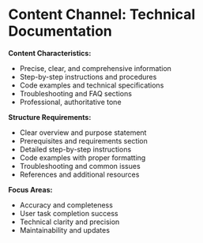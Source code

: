 # Content Channel: Technical Documentation

**Content Characteristics:**
- Precise, clear, and comprehensive information
- Step-by-step instructions and procedures
- Code examples and technical specifications
- Troubleshooting and FAQ sections
- Professional, authoritative tone

**Structure Requirements:**
- Clear overview and purpose statement
- Prerequisites and requirements section
- Detailed step-by-step instructions
- Code examples with proper formatting
- Troubleshooting and common issues
- References and additional resources

**Focus Areas:**
- Accuracy and completeness
- User task completion success
- Technical clarity and precision
- Maintainability and updates